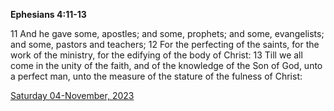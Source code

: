 **Ephesians 4:11-13**

11 And he gave some, apostles; and some, prophets; and some, evangelists; and some, pastors and teachers; 12 For the perfecting of the saints, for the work of the ministry, for the edifying of the body of Christ: 13 Till we all come in the unity of the faith, and of the knowledge of the Son of God, unto a perfect man, unto the measure of the stature of the fulness of Christ:

[Saturday 04-November, 2023](https://getbible.net/kjv/Ephesians/4/11-13)

